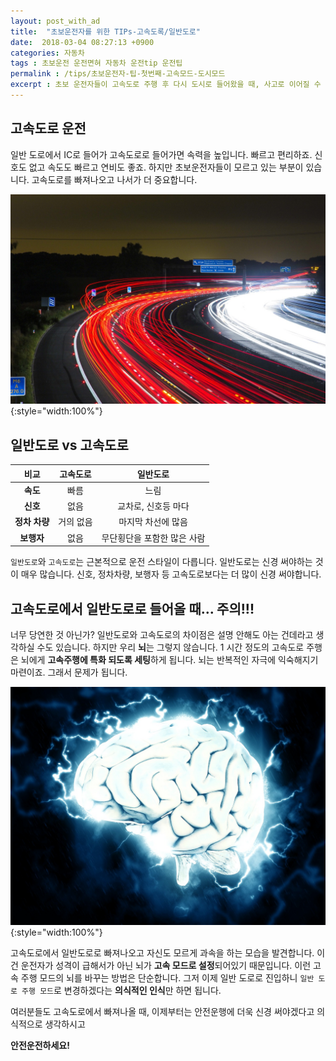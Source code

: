```yaml
---
layout: post_with_ad
title:  "초보운전자를 위한 TIPs-고속도록/일반도로"
date:  2018-03-04 08:27:13 +0900
categories: 자동차
tags : 초보운전 운전면혀 자동차 운전tip 운전팁
permalink : /tips/초보운전자-팁-첫번째-고속모드-도시모드
excerpt : 초보 운전자들이 고속도로 주행 후 다시 도시로 들어왔을 때, 사고로 이어질 수 있습니다.
---
```

## **고속도로 운전**

일반 도로에서 IC로 들어가 고속도로로 들어가면 속력을 높입니다. 빠르고 편리하죠. 신호도 없고 속도도 빠르고 연비도 좋죠. 하지만 초보운전자들이 모르고 있는 부분이 있습니다. 고속도로를 빠져나오고 나서가 더 중요합니다.

![고속도로](/images/traffic-332857_1280.jpg){:style="width:100%"}

## **일반도로 vs 고속도로**

|비교| 고속도로|일반도로|
|:-------------:| :-------------:|:-------------:|
|**속도**| 빠름| 느림 |
|**신호**| 없음 |교차로, 신호등 마다|
|**정차 차량**|거의 없음|마지막 차선에 많음|
|**보행자**|없음|무단횡단을 포함한 많은 사람|

`일반도로`와 `고속도로`는 근본적으로 운전 스타일이 다릅니다. 일반도로는 신경 써야하는 것이 매우 많습니다. 신호, 정차차량, 보행자 등 고속도로보다는 더 많이 신경 써야합니다.

## 고속도로에서 일반도로로 들어올 때... 주의!!!

너무 당연한 것 아닌가? 일반도로와 고속도로의 차이점은 설명 안해도 아는 건데라고 생각하실 수도 있습니다. 하지만 우리 **뇌**는 그렇지 않습니다. 1 시간 정도의 고속도로 주행은 뇌에게 **고속주행에 특화 되도록 세팅**하게 됩니다. 뇌는 반복적인 자극에 익숙해지기 마련이죠. 그래서 문제가 됩니다.

![뇌 사진](/images/brain-1845962_1280.jpg){:style="width:100%"}

고속도로에서 일반도로로 빠져나오고 자신도 모르게 과속을 하는 모습을 발견합니다. 이건 운전자가 성격이 급해서가 아닌 뇌가 **고속 모드로 설정**되어있기 때문입니다. 이런 고속 주행 모드의 뇌를 바꾸는 방법은 단순합니다. 그저 이제 일반 도로로 진입하니 `일반 도로 주행 모드`로 변경하겠다는 **의식적인 인식**만 하면 됩니다. 

여러분들도 고속도로에서 빠져나올 때, 이제부터는 안전운행에 더욱 신경 써야겠다고 의식적으로 생각하시고 

**안전운전하세요!**

